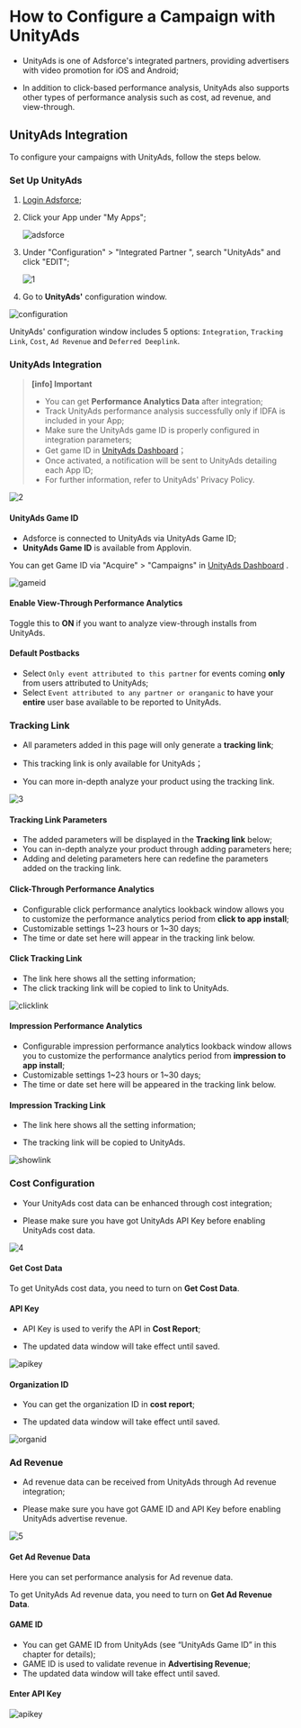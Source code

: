 # How to Configure a Campaign with UnityAds

* UnityAds is one of Adsforce's integrated partners, providing advertisers with video promotion for iOS and Android;

* In addition to click-based performance analysis, UnityAds also supports other types of performance analysis such as cost, ad revenue, and view-through.

## UnityAds Integration

To configure your campaigns with UnityAds, follow the steps below.

### Set Up UnityAds

  1. [Login Adsforce](https://demo-portal.adsforce.io/login);

  2. Click your App under "My Apps";

     ![adsforce](adsforce.png)

  3. Under "Configuration" > "Integrated Partner ", search "UnityAds" and click "EDIT";

     ![1](1.png)

  5. Go to **UnityAds'** configuration window.


![configuration](configuration.png)

UnityAds' configuration window includes 5 options: `Integration`, `Tracking Link`, `Cost`, `Ad Revenue` and `Deferred Deeplink`.

### UnityAds Integration

> **[info] Important**
> 
> * You can get **Performance Analytics Data** after integration;
> * Track UnityAds performance analysis successfully only if IDFA is included in your App;
> * Make sure the UnityAds game ID is properly configured in integration parameters;
> * Get game ID in [UnityAds Dashboard](https://unityads.unity3d.com/admin/#/games)；
> * Once activated,  a notification will be sent to UnityAds detailing each App ID;
> * For further information, refer to UnityAds' Privacy Policy.

![2](2.png) 

#### UnityAds Game ID

* Adsforce is connected to UnityAds via UnityAds Game ID;
* **UnityAds Game ID** is available from Applovin.

You can get Game ID via "Acquire" > "Campaigns" in [UnityAds Dashboard](https://unityads.unity3d.com/admin/#/games) .

![gameid](gameid.png)

#### Enable View-Through Performance Analytics

Toggle this to **ON** if you want to analyze view-through installs from UnityAds. 

#### Default Postbacks

* Select `Only event attributed to this partner` for events coming **only** from users attributed to UnityAds;
* Select `Event attributed to any partner or oranganic` to have your **entire** user base available to be reported to UnityAds.

### Tracking Link

* All parameters added in this page will only generate a **tracking link**;

* This tracking link is only available for UnityAds；

* You can more in-depth analyze your product using the tracking link.

![3](3.png) 

#### Tracking Link Parameters

* The added parameters will be displayed in the **Tracking link** below;
* You can in-depth analyze your product through adding parameters here;
* Adding and deleting parameters here can redefine the parameters added on the tracking link.

#### Click-Through Performance Analytics

* Configurable click performance analytics lookback window allows you to customize the performance analytics period from **click to app install**;
* Customizable settings 1~23 hours or 1~30 days;
* The time or date set here will appear in the tracking link below.

#### Click Tracking Link

* The link here shows all the setting information;
* The click tracking link will be copied to link to UnityAds.

![clicklink](clicklink.png)

#### Impression Performance Analytics

* Configurable impression performance analytics lookback window allows you to customize the performance analytics period from **impression to app install**;
* Customizable settings 1~23 hours or 1~30 days;
* The time or date set here will be appeared in the tracking link below.

#### Impression Tracking Link

* The link here shows all the setting information;

* The tracking link will be copied to UnityAds.

![showlink](showlink.png) 

### Cost Configuration

* Your UnityAds cost data can be enhanced through cost integration;

* Please make sure you have got UnityAds API Key before enabling UnityAds cost data.

![4](4.png) 

#### Get Cost Data

To get UnityAds cost data, you need to turn on **Get Cost Data**.

#### API Key

* API Key is used to verify the API in **Cost Report**;

* The updated data window will take effect until saved.

![apikey](apikey.png) 

#### Organization ID

* You can get the organization ID in **cost report**;

* The updated data window will take effect until saved.

![organid](organid.png) 

### Ad Revenue

* Ad revenue data can be received from UnityAds through Ad revenue integration;

* Please make sure you have got GAME ID and API Key before enabling UnityAds advertise revenue.

![5](5.png) 

#### Get Ad Revenue Data

Here you can set performance analysis for Ad revenue data.

To get UnityAds Ad revenue data, you need to turn on **Get Ad Revenue Data**.

#### GAME ID

* You can get GAME ID from UnityAds (see “UnityAds Game ID” in this chapter for details);
* GAME ID is used to validate revenue in **Advertising Revenue**;
* The updated data window will take effect until saved.


#### Enter API Key

![apikey](apikey.png)

